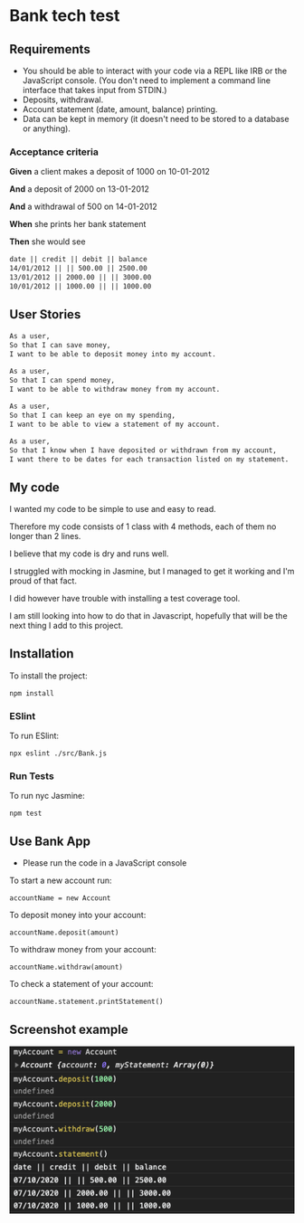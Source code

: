 # Bank tech test

## Requirements 
- You should be able to interact with your code via a REPL like IRB or the JavaScript console. (You don't need to implement a command line interface that takes input from STDIN.)
- Deposits, withdrawal.
- Account statement (date, amount, balance) printing.
- Data can be kept in memory (it doesn't need to be stored to a database or anything).


### Acceptance criteria
**Given** a client makes a deposit of 1000 on 10-01-2012

**And** a deposit of 2000 on 13-01-2012

**And** a withdrawal of 500 on 14-01-2012

**When** she prints her bank statement

**Then** she would see
```
date || credit || debit || balance
14/01/2012 || || 500.00 || 2500.00
13/01/2012 || 2000.00 || || 3000.00
10/01/2012 || 1000.00 || || 1000.00
```

## User Stories

```
As a user,
So that I can save money,
I want to be able to deposit money into my account.
```
```
As a user,
So that I can spend money,
I want to be able to withdraw money from my account.
```
```
As a user,
So that I can keep an eye on my spending,
I want to be able to view a statement of my account.
```
```
As a user,
So that I know when I have deposited or withdrawn from my account,
I want there to be dates for each transaction listed on my statement.
```

## My code

I wanted my code to be simple to use and easy to read. 

Therefore my code consists of 1 class with 4 methods, each of them no longer than 2 lines. 

I believe that my code is dry and runs well.

I struggled with mocking in Jasmine, but I managed to get it working and I'm proud of that fact.

I did however have trouble with installing a test coverage tool.

I am still looking into how to do that in Javascript, hopefully that will be the next thing I add to this project. 

## Installation

To install the project:
```
npm install
```
### ESlint
To run ESlint:
```
npx eslint ./src/Bank.js
```
### Run Tests
To run nyc Jasmine:
```
npm test
```

## Use Bank App

- Please run the code in a JavaScript console

To start a new account run:
```
accountName = new Account
```
To deposit money into your account:
```
accountName.deposit(amount)
```
To withdraw money from your account:
```
accountName.withdraw(amount)
```
To check a statement of your account:
```
accountName.statement.printStatement()
```
## Screenshot example

![Bank app screenshot](./img/bankapp.png)

